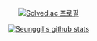 <div align=center>

[![Solved.ac 
프로필](http://mazassumnida.wtf/api/v2/generate_badge?boj=0atx)](https://solved.ac/0atx)

[![Seunggil's github stats](https://github-readme-stats.vercel.app/api?username=0atx)](https://github.com/anuraghazra/github-readme-stats)

</div>
